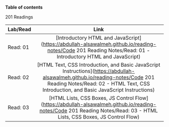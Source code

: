 
**Table of contents** 

201 Readings 

| Lab/Read        | Link       |
| ------------- |:-------------:|
| Read: 01      | [Introductory HTML and JavaScript](https://abdullah-alsawalmeh.github.io/reading-notes/Code 201 Reading Notes/Read: 01 - Introductory HTML and JavaScript)| 
| Read: 02      | [HTML Text, CSS Introduction, and Basic JavaScript Instructions](https://abdullah-alsawalmeh.github.io/reading-notes/Code 201 Reading Notes/Read: 02 - HTML Text, CSS Introduction, and Basic JavaScript Instructions)| 
| Read: 03      | [HTML Lists, CSS Boxes, JS Control Flow](https://abdullah-alsawalmeh.github.io/reading-notes/Code 201 Reading Notes/Read: 03 - HTML Lists, CSS Boxes, JS Control Flow)| 





